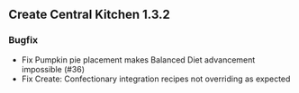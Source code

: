 ## Create Central Kitchen 1.3.2

### Bugfix
- Fix Pumpkin pie placement makes Balanced Diet advancement impossible (#36)
- Fix Create: Confectionary integration recipes not overriding as expected